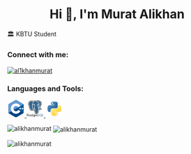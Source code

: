 <h1 align="center">Hi 👋, I'm Murat Alikhan</h1>
 🏛 KBTU Student
<h3 align="left">Connect with me:</h3>
<p align="left">
<a href="https://instagram.com/al1khanmurat" target="blank"><img align="center" src="https://raw.githubusercontent.com/rahuldkjain/github-profile-readme-generator/master/src/images/icons/Social/instagram.svg" alt="al1khanmurat" height="30" width="40" /></a>
</p>

<h3 align="left">Languages and Tools:</h3>
<p align="left"> <a href="https://www.w3schools.com/cpp/" target="_blank" rel="noreferrer"> <img src="https://raw.githubusercontent.com/devicons/devicon/master/icons/cplusplus/cplusplus-original.svg" alt="cplusplus" width="40" height="40"/> </a> <a href="https://www.postgresql.org" target="_blank" rel="noreferrer"> <img src="https://raw.githubusercontent.com/devicons/devicon/master/icons/postgresql/postgresql-original-wordmark.svg" alt="postgresql" width="40" height="40"/> </a> <a href="https://www.python.org" target="_blank" rel="noreferrer"> <img src="https://raw.githubusercontent.com/devicons/devicon/master/icons/python/python-original.svg" alt="python" width="40" height="40"/> </a> </p>

<p><img align="left" src="https://github-readme-stats.vercel.app/api/top-langs?username=alikhanmurat&show_icons=true&locale=en&layout=compact" alt="alikhanmurat" /></p>

<p>&nbsp;<img align="center" src="https://github-readme-stats.vercel.app/api?username=alikhanmurat&show_icons=true&locale=en" alt="alikhanmurat" /></p>

<p><img align="center" src="https://github-readme-streak-stats.herokuapp.com/?user=alikhanmurat&" alt="alikhanmurat" /></p>
